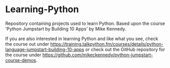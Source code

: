 # Learning-Python
Repository containing projects used to learn Python. Based upon the course 'Python Jumpstart by Building 10 Apps' by Mike Kennedy.

If you are also interested in learning Python and like what you see, check the course out under https://training.talkpython.fm/courses/details/python-language-jumpstart-building-10-apps or check out the GitHub repository for the course under https://github.com/mikeckennedy/python-jumpstart-course-demos.
